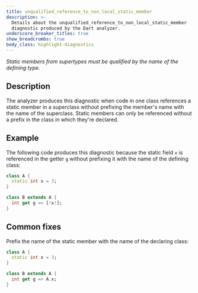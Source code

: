 ```yaml
---
title: unqualified_reference_to_non_local_static_member
description: >-
  Details about the unqualified_reference_to_non_local_static_member
  diagnostic produced by the Dart analyzer.
underscore_breaker_titles: true
show_breadcrumbs: true
body_class: highlight-diagnostics
---
```


_Static members from supertypes must be qualified by the name of the defining
type._

## Description

The analyzer produces this diagnostic when code in one class references a
static member in a superclass without prefixing the member's name with the
name of the superclass. Static members can only be referenced without a
prefix in the class in which they're declared.

## Example

The following code produces this diagnostic because the static field `x` is
referenced in the getter `g` without prefixing it with the name of the
defining class:

```dart
class A {
  static int x = 3;
}

class B extends A {
  int get g => [!x!];
}
```

## Common fixes

Prefix the name of the static member with the name of the declaring class:

```dart
class A {
  static int x = 3;
}

class B extends A {
  int get g => A.x;
}
```
